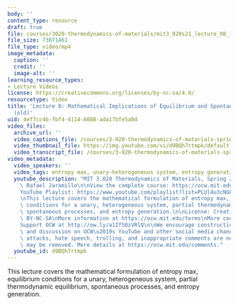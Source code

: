 ```yaml
---
body: ''
content_type: resource
draft: true
file: courses/3020-thermodynamics-of-materials/mit3_020s21_lecture_08_1080p_360p_16_9.mp4
file_size: 73071461
file_type: video/mp4
image_metadata:
  caption: ''
  credit: ''
  image-alt: ''
learning_resource_types:
- Lecture Videos
license: https://creativecommons.org/licenses/by-nc-sa/4.0/
resourcetype: Video
title: 'Lecture 8: Mathematical Implications of Equilibrium and Spontaneous Processes
  (old)'
uid: 4ef7cc4b-fbf4-4114-8088-ada17bfe5a0d
video_files:
  archive_url: ''
  video_captions_file: /courses/3-020-thermodynamics-of-materials-spring-2021/1CGWg12JG5k5wRBAQcHpqdvojfpDm9ykr_transcript.webvtt
  video_thumbnail_file: https://img.youtube.com/vi/d9BQh7rtmpk/default.jpg
  video_transcript_file: /courses/3-020-thermodynamics-of-materials-spring-2021/1CGWg12JG5k5wRBAQcHpqdvojfpDm9ykr_transcript.pdf
video_metadata:
  video_speakers: ''
  video_tags: entropy max, unary-heterogeneous system, entropy generation
  youtube_description: "MIT 3.020 Thermodynamics of Materials, Spring 2021\nInstructor:\
    \ Rafael Jaramillo\n\nView the complete course: https://ocw.mit.edu/sites/3020-thermodynamics-of-materials/\n\
    YouTube Playlist: https://www.youtube.com/playlist?list=PLUl4u3cNGP61g-yRbJz4ghFPJLiok1HxX\n\
    \nThis lecture covers the mathematical formulation of entropy max, equilibrium\
    \ conditions for a unary, heterogeneous system, partial thermodynamic equilibrium,\
    \ spontaneous processes, and entropy generation.\n\nLicense: Creative Commons\
    \ BY-NC-SA\nMore information at https://ocw.mit.edu/terms\nMore courses at https://ocw.mit.edu\n\
    Support OCW at http://ow.ly/a1If50zVRlQ\n\nWe encourage constructive comments\
    \ and discussion on OCW\u2019s YouTube and other social media channels. Personal\
    \ attacks, hate speech, trolling, and inappropriate comments are not allowed and\
    \ may be removed. More details at https://ocw.mit.edu/comments."
  youtube_id: d9BQh7rtmpk
---
```

This lecture covers the mathematical formulation of entropy max, equilibrium conditions for a unary, heterogeneous system, partial thermodynamic equilibrium, spontaneous processes, and entropy generation.